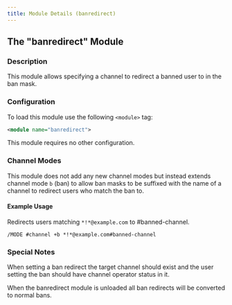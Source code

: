 ```yaml
---
title: Module Details (banredirect)
---
```


## The "banredirect" Module

### Description

This module allows specifying a channel to redirect a banned user to in the ban mask.

### Configuration

To load this module use the following `<module>` tag:

```xml
<module name="banredirect">
```

This module requires no other configuration.

### Channel Modes

This module does not add any new channel modes but instead extends channel mode `b` (ban) to allow ban masks to be suffixed with the name of a channel to redirect users who match the ban to.

#### Example Usage

Redirects users matching `*!*@example.com` to #banned-channel.

```plaintext
/MODE #channel +b *!*@example.com#banned-channel
```

### Special Notes

When setting a ban redirect the target channel should exist and the user setting the ban should have channel operator status in it.

When the banredirect module is unloaded all ban redirects will be converted to normal bans.
